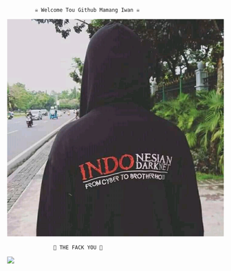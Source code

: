  
             ☠️ Welcome Tou Github Mamang Iwan ☠️

<img src="https://github.com/IWAN-404/IWAN-404/blob/main/IWAN%20MAMANG%20HEKEL/FB_IMG_16151794358606576.jpg">









                   🖕 THE FACK YOU 🖕

 

<img src="https://giffiles.alphacoders.com/120/120248.gif">

